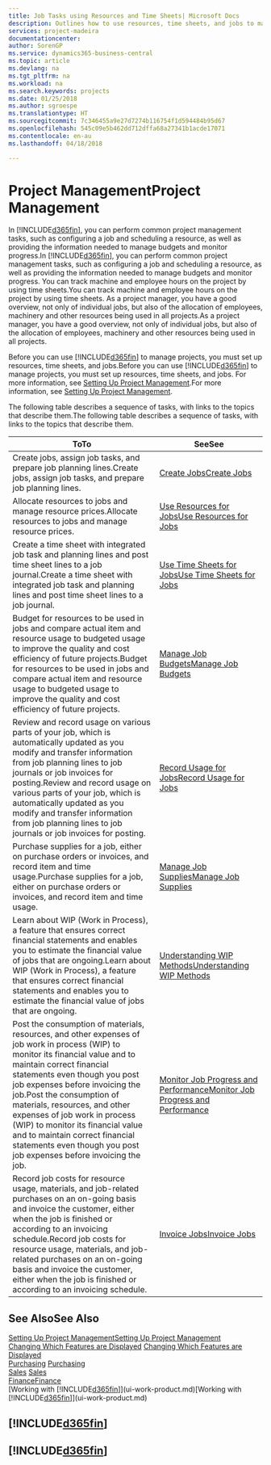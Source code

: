 ```yaml
---
title: Job Tasks using Resources and Time Sheets| Microsoft Docs
description: Outlines how to use resources, time sheets, and jobs to manage projects.
services: project-madeira
documentationcenter: 
author: SorenGP
ms.service: dynamics365-business-central
ms.topic: article
ms.devlang: na
ms.tgt_pltfrm: na
ms.workload: na
ms.search.keywords: projects
ms.date: 01/25/2018
ms.author: sgroespe
ms.translationtype: HT
ms.sourcegitcommit: 7c346455a9e27d7274b116754f1d594484b95d67
ms.openlocfilehash: 545c09e5b462dd712dffa68a27341b1acde17071
ms.contentlocale: en-au
ms.lasthandoff: 04/18/2018

---
```

# <a name="project-management"></a><span data-ttu-id="0576d-103">Project Management</span><span class="sxs-lookup"><span data-stu-id="0576d-103">Project Management</span></span>
<span data-ttu-id="0576d-104">In [!INCLUDE[d365fin](includes/d365fin_md.md)], you can perform common project management tasks, such as configuring a job and scheduling a resource, as well as providing the information needed to manage budgets and monitor progress.</span><span class="sxs-lookup"><span data-stu-id="0576d-104">In [!INCLUDE[d365fin](includes/d365fin_md.md)], you can perform common project management tasks, such as configuring a job and scheduling a resource, as well as providing the information needed to manage budgets and monitor progress.</span></span> <span data-ttu-id="0576d-105">You can track machine and employee hours on the project by using time sheets.</span><span class="sxs-lookup"><span data-stu-id="0576d-105">You can track machine and employee hours on the project by using time sheets.</span></span> <span data-ttu-id="0576d-106">As a project manager, you have a good overview, not only of individual jobs, but also of the allocation of employees, machinery and other resources being used in all projects.</span><span class="sxs-lookup"><span data-stu-id="0576d-106">As a project manager, you have a good overview, not only of individual jobs, but also of the allocation of employees, machinery and other resources being used in all projects.</span></span>

<span data-ttu-id="0576d-107">Before you can use [!INCLUDE[d365fin](includes/d365fin_md.md)] to manage projects, you must set up resources, time sheets, and jobs.</span><span class="sxs-lookup"><span data-stu-id="0576d-107">Before you can use [!INCLUDE[d365fin](includes/d365fin_md.md)] to manage projects, you must set up resources, time sheets, and jobs.</span></span> <span data-ttu-id="0576d-108">For more information, see [Setting Up Project Management](projects-setup-projects.md).</span><span class="sxs-lookup"><span data-stu-id="0576d-108">For more information, see [Setting Up Project Management](projects-setup-projects.md).</span></span>  

<span data-ttu-id="0576d-109">The following table describes a sequence of tasks, with links to the topics that describe them.</span><span class="sxs-lookup"><span data-stu-id="0576d-109">The following table describes a sequence of tasks, with links to the topics that describe them.</span></span>

| <span data-ttu-id="0576d-110">To</span><span class="sxs-lookup"><span data-stu-id="0576d-110">To</span></span> | <span data-ttu-id="0576d-111">See</span><span class="sxs-lookup"><span data-stu-id="0576d-111">See</span></span> |
| --- | --- |
| <span data-ttu-id="0576d-112">Create jobs, assign job tasks, and prepare job planning lines.</span><span class="sxs-lookup"><span data-stu-id="0576d-112">Create jobs, assign job tasks, and prepare job planning lines.</span></span> |[<span data-ttu-id="0576d-113">Create Jobs</span><span class="sxs-lookup"><span data-stu-id="0576d-113">Create Jobs</span></span>](projects-how-create-jobs.md) |
| <span data-ttu-id="0576d-114">Allocate resources to jobs and manage resource prices.</span><span class="sxs-lookup"><span data-stu-id="0576d-114">Allocate resources to jobs and manage resource prices.</span></span> |[<span data-ttu-id="0576d-115">Use Resources for Jobs</span><span class="sxs-lookup"><span data-stu-id="0576d-115">Use Resources for Jobs</span></span>](projects-how-use-resources.md) |
| <span data-ttu-id="0576d-116">Create a time sheet with integrated job task and planning lines and post time sheet lines to a job journal.</span><span class="sxs-lookup"><span data-stu-id="0576d-116">Create a time sheet with integrated job task and planning lines and post time sheet lines to a job journal.</span></span> |[<span data-ttu-id="0576d-117">Use Time Sheets for Jobs</span><span class="sxs-lookup"><span data-stu-id="0576d-117">Use Time Sheets for Jobs</span></span>](projects-how-use-time-sheets.md) |
| <span data-ttu-id="0576d-118">Budget for resources to be used in jobs and compare actual item and resource usage to budgeted usage to improve the quality and cost efficiency of future projects.</span><span class="sxs-lookup"><span data-stu-id="0576d-118">Budget for resources to be used in jobs and compare actual item and resource usage to budgeted usage to improve the quality and cost efficiency of future projects.</span></span> |[<span data-ttu-id="0576d-119">Manage Job Budgets</span><span class="sxs-lookup"><span data-stu-id="0576d-119">Manage Job Budgets</span></span>](projects-how-manage-budgets.md) |
| <span data-ttu-id="0576d-120">Review and record usage on various parts of your job, which is automatically updated as you modify and transfer information from job planning lines to job journals or job invoices for posting.</span><span class="sxs-lookup"><span data-stu-id="0576d-120">Review and record usage on various parts of your job, which is automatically updated as you modify and transfer information from job planning lines to job journals or job invoices for posting.</span></span> |[<span data-ttu-id="0576d-121">Record Usage for Jobs</span><span class="sxs-lookup"><span data-stu-id="0576d-121">Record Usage for Jobs</span></span>](projects-how-record-job-usage.md) |
| <span data-ttu-id="0576d-122">Purchase supplies for a job, either on purchase orders or invoices, and record item and time usage.</span><span class="sxs-lookup"><span data-stu-id="0576d-122">Purchase supplies for a job, either on purchase orders or invoices, and record item and time usage.</span></span> |[<span data-ttu-id="0576d-123">Manage Job Supplies</span><span class="sxs-lookup"><span data-stu-id="0576d-123">Manage Job Supplies</span></span>](projects-how-manage-project-supplies.md) |
| <span data-ttu-id="0576d-124">Learn about WIP (Work in Process), a feature that ensures correct financial statements and enables you to estimate the financial value of jobs that are ongoing.</span><span class="sxs-lookup"><span data-stu-id="0576d-124">Learn about WIP (Work in Process), a feature that ensures correct financial statements and enables you to estimate the financial value of jobs that are ongoing.</span></span> |[<span data-ttu-id="0576d-125">Understanding WIP Methods</span><span class="sxs-lookup"><span data-stu-id="0576d-125">Understanding WIP Methods</span></span>](projects-understanding-wip.md) |
| <span data-ttu-id="0576d-126">Post the consumption of materials, resources, and other expenses of job work in process (WIP) to monitor its financial value and to maintain correct financial statements even though you post job expenses before invoicing the job.</span><span class="sxs-lookup"><span data-stu-id="0576d-126">Post the consumption of materials, resources, and other expenses of job work in process (WIP) to monitor its financial value and to maintain correct financial statements even though you post job expenses before invoicing the job.</span></span> |[<span data-ttu-id="0576d-127">Monitor Job Progress and Performance</span><span class="sxs-lookup"><span data-stu-id="0576d-127">Monitor Job Progress and Performance</span></span>](projects-how-monitor-progress-performance.md) |
| <span data-ttu-id="0576d-128">Record job costs for resource usage, materials, and job-related purchases on an on-going basis and invoice the customer, either when the job is finished or according to an invoicing schedule.</span><span class="sxs-lookup"><span data-stu-id="0576d-128">Record job costs for resource usage, materials, and job-related purchases on an on-going basis and invoice the customer, either when the job is finished or according to an invoicing schedule.</span></span> |[<span data-ttu-id="0576d-129">Invoice Jobs</span><span class="sxs-lookup"><span data-stu-id="0576d-129">Invoice Jobs</span></span>](projects-how-invoice-jobs.md) |

## <a name="see-also"></a><span data-ttu-id="0576d-130">See Also</span><span class="sxs-lookup"><span data-stu-id="0576d-130">See Also</span></span>
[<span data-ttu-id="0576d-131">Setting Up Project Management</span><span class="sxs-lookup"><span data-stu-id="0576d-131">Setting Up Project Management</span></span>](projects-setup-projects.md)  
<span data-ttu-id="0576d-132">[Changing Which Features are Displayed](ui-experiences.md)    </span><span class="sxs-lookup"><span data-stu-id="0576d-132">[Changing Which Features are Displayed](ui-experiences.md)    </span></span>  
<span data-ttu-id="0576d-133">[Purchasing](purchasing-manage-purchasing.md)       </span><span class="sxs-lookup"><span data-stu-id="0576d-133">[Purchasing](purchasing-manage-purchasing.md)       </span></span>  
<span data-ttu-id="0576d-134">[Sales](sales-manage-sales.md)  </span><span class="sxs-lookup"><span data-stu-id="0576d-134">[Sales](sales-manage-sales.md)  </span></span>  
[<span data-ttu-id="0576d-135">Finance</span><span class="sxs-lookup"><span data-stu-id="0576d-135">Finance</span></span>](finance.md)  
<span data-ttu-id="0576d-136">[Working with [!INCLUDE[d365fin](includes/d365fin_md.md)]](ui-work-product.md)</span><span class="sxs-lookup"><span data-stu-id="0576d-136">[Working with [!INCLUDE[d365fin](includes/d365fin_md.md)]](ui-work-product.md)</span></span>  

## [!INCLUDE[d365fin](includes/free_trial_md.md)]  
## [!INCLUDE[d365fin](includes/training_link_md.md)]

